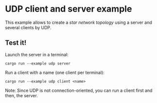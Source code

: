 # UDP client and server example
This example allows to create a *star network topology* using a server and several clients by UDP.

## Test it!
Launch the server in a terminal:
```
cargo run --example udp server
```

Run a client with a name (one client per terminal):
```
cargo run --example udp client <name>
```

Note: Since UDP is not connection-oriented, you can run a client first and then, the server.
